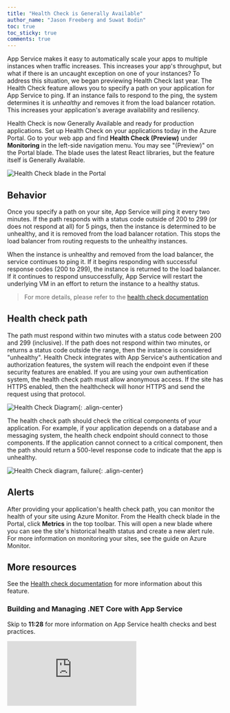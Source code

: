 ```yaml
---
title: "Health Check is Generally Available"
author_name: "Jason Freeberg and Suwat Bodin"
toc: true
toc_sticky: true
comments: true
---
```


App Service makes it easy to automatically scale your apps to multiple instances when traffic increases. This increases your app's throughput, but what if there is an uncaught exception on one of your instances? To address this situation, we began previewing Health Check last year. The Health Check feature allows you to specify a path on your application for App Service to ping. If an instance fails to respond to the ping, the system determines it is *unhealthy* and removes it from the load balancer rotation. This increases your application's average availability and resiliency. 

Health Check is now Generally Available and ready for production applications. Set up Health Check on your applications today in the Azure Portal. Go to your web app and find **Health Check (Preview)** under **Monitoring** in the left-side navigation menu. You may see "(Preview)" on the Portal blade. The blade uses the latest React libraries, but the feature itself is Generally Available.

![Health Check blade in the Portal]({{site.baseurl}}/media/2020/08/health-check/health-check-portal.png)

## Behavior

Once you specify a path on your site, App Service will ping it every two minutes. If the path responds with a status code outside of 200 to 299 (or does not respond at all) for 5 pings, then the instance is determined to be unhealthy, and it is removed from the load balancer rotation. This stops the load balancer from routing requests to the unhealthy instances. 

When the instance is unhealthy and removed from the load balancer, the service continues to ping it. If it begins responding with successful response codes (200 to 299), the instance is returned to the load balancer. If it continues to respond unsuccessfully, App Service will restart the underlying VM in an effort to return the instance to a healthy status.

> For more details, please refer to the [health check documentation](https://docs.microsoft.com/en-us/azure/azure-monitor/platform/autoscale-get-started#health-check-path)

## Health check path

The path must respond within two minutes with a status code between 200 and 299 (inclusive). If the path does not respond within two minutes, or returns a status code outside the range, then the instance is considered "unhealthy". Health Check integrates with App Service's authentication and authorization features, the system will reach the endpoint even if these security features are enabled. If you are using your own authentication system, the health check path must allow anonymous access. If the site has HTTPS enabled, then the healthcheck will honor HTTPS and send the request using that protocol.

![Health Check Diagram]({{site.baseurl}}/media/2020/08/health-check/health_check_path_diagram.png){: .align-center}

The health check path should check the critical components of your application. For example, if your application depends on a database and a messaging system, the health check endpoint should connect to those components. If the application cannot connect to a critical component, then the path should return a 500-level response code to indicate that the app is unhealthy.

![Health Check diagram, failure]({{site.baseurl}}/media/2020/08/health-check/health-check-diagram-failure.png){: .align-center}

## Alerts

After providing your application's health check path, you can monitor the health of your site using Azure Monitor. From the Health check blade in the Portal, click **Metrics** in the top toolbar. This will open a new blade where you can see the site's historical health status and create a new alert rule. For more information on monitoring your sites, see the guide on Azure Monitor.  

## More resources

See the [Health check documentation](https://docs.microsoft.com/en-us/azure/azure-monitor/platform/autoscale-get-started#health-check-path) for more information about this feature.

### Building and Managing .NET Core with App Service

Skip to **11:28** for more information on App Service health checks and best practices.

<div class="responsive-video-container">
    <iframe src="https://channel9.msdn.com/Events/Build/2020/BOD126/player"
        allowFullScreen 
        frameBorder="0" 
        title="Building and managing .NET Core with App Service - Microsoft Channel 9 Video">
    </iframe>
</div>
